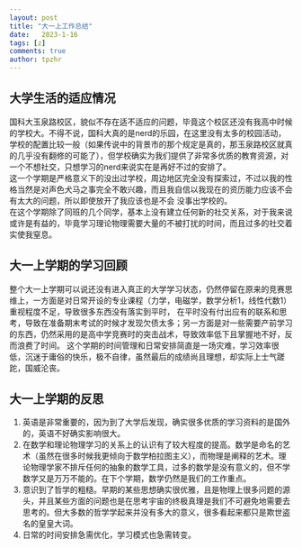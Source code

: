 ```yaml
---
layout: post
title: "大一上工作总结"
date:   2023-1-16
tags: [z]
comments: true
author: tpzhr
---
```


## 大学生活的适应情况
国科大玉泉路校区，貌似不存在适不适应的问题，毕竟这个校区还没有我高中时候的学校大。不得不说，国科大真的是nerd的乐园，在这里没有太多的校园活动，
学校的配置比较一般（如果传说中的背景市的那个规定是真的，那玉泉路校区就真的几乎没有翻修的可能了），但学校确实为我们提供了非常多优质的教育资源，对一个不想社交，只想学习的nerd来说实在是再好不过的安排了。  
这一个学期是严格意义下的没出过学校，周边地区完全没有探索过，不过以我的性格当然是对声色犬马之事完全不敢兴趣，而且我自信以我现在的资历能力应该不会有太大的问题，所以即使放开了我应该也是不会
没事出学校的。  
在这个学期除了同班的几个同学，基本上没有建立任何新的社交关系，对于我来说或许是有益的，毕竟学习理论物理需要大量的不被打扰的时间，而且过多的社交着实使我窒息。  


## 大一上学期的学习回顾
整个大一上学期可以说还没有进入真正的大学学习状态，仍然停留在原来的竞赛思维上，一方面是对日常开设的专业课程（力学，电磁学，数学分析1，线性代数1）重视程度不足，导致很多东西没有落实到平时，
在平时没有付出应有的联系和思考，导致在准备期末考试的时候才发现欠债太多；另一方面是对一些需要产前学习的东西，仍然采用的是高中学竞赛时的突击战术，导致效率低下且掌握地不好，反而浪费了时间。
这个学期的时间管理和日常安排简直是一场灾难，学习效率很低，沉迷于庸俗的快乐，极不自律，虽然最后的成绩尚且理想，却实际上士气蹉跎，国威沦丧。  



## 大一上学期的反思
1. 英语是非常重要的，因为到了大学后发现，确实很多优质的学习资料的是国外的，英语不好确实影响很大。  
2. 在数学和理论物理学习的关系上的认识有了较大程度的提高。数学是命名的艺术（虽然在很多时候我更倾向于数学柏拉图主义），而物理是阐释的艺术。理论物理学家不排斥任何的抽象的数学工具，过多的数学是没有意义的，但不学数学又是万万不能的。在下个学期，数学仍然是我们的工作重点。  
3. 意识到了哲学的粗糙。早期的某些思想确实很优雅，且是物理上很多问题的源头，并且某些方面的问题也是在思考宇宙的终极真理是我们不可避免地需要去思考的。但大多数的哲学学起来并没有多大的意义，很多看起来都只是欺世盗名的皇皇大词。  
4. 日常的时间安排急需优化，学习模式也急需转变。
